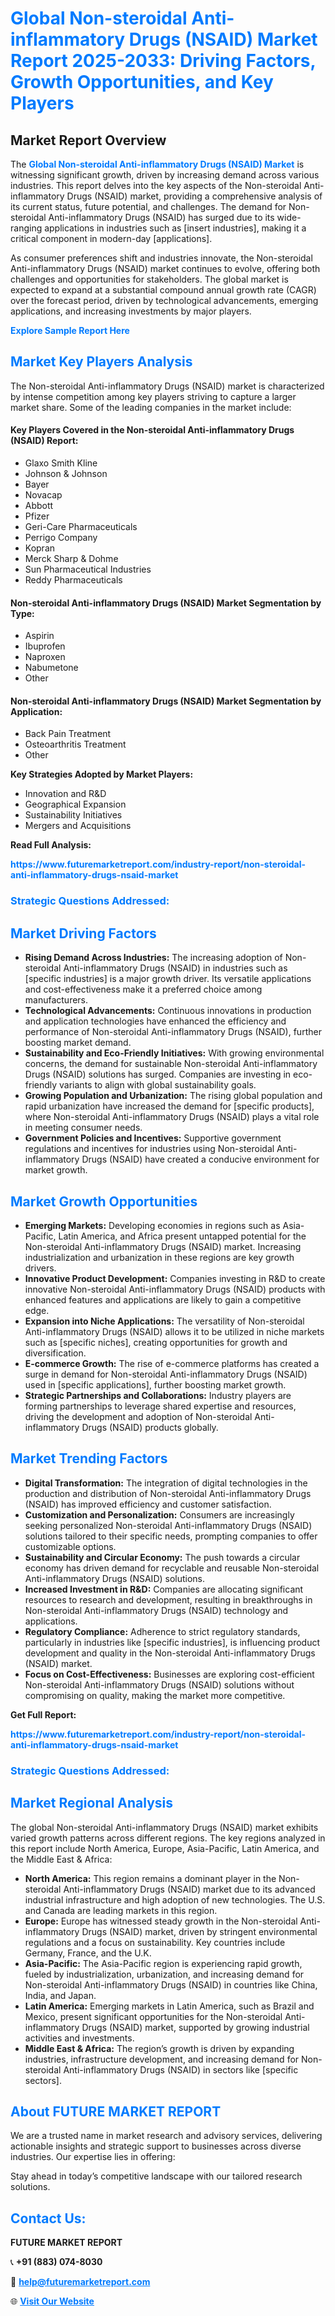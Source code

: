 <h1 style="color: #007BFF;">Global Non-steroidal Anti-inflammatory Drugs (NSAID) Market Report 2025-2033: Driving Factors, Growth Opportunities, and Key Players</h1>

<section id="overview">
<h2>Market Report Overview</h2>
<p>The <a href="https://www.futuremarketreport.com/industry-report/non-steroidal-anti-inflammatory-drugs-nsaid-market" style="color: #007BFF; text-decoration: none;"><strong>Global Non-steroidal Anti-inflammatory Drugs (NSAID) Market</strong></a> is witnessing significant growth, driven by increasing demand across various industries. This report delves into the key aspects of the Non-steroidal Anti-inflammatory Drugs (NSAID) market, providing a comprehensive analysis of its current status, future potential, and challenges. The demand for Non-steroidal Anti-inflammatory Drugs (NSAID) has surged due to its wide-ranging applications in industries such as [insert industries], making it a critical component in modern-day [applications].</p>
<p>As consumer preferences shift and industries innovate, the Non-steroidal Anti-inflammatory Drugs (NSAID) market continues to evolve, offering both challenges and opportunities for stakeholders. The global market is expected to expand at a substantial compound annual growth rate (CAGR) over the forecast period, driven by technological advancements, emerging applications, and increasing investments by major players.</p>
</section>

<section id="overview">
<p><a href="https://www.futuremarketreport.com/request-sample/reportId=101652" style="color: #007BFF; text-decoration: none;"><strong>Explore Sample Report Here</strong></a></p>
</section>

<section id="key-players">
<h2 style="color: #007BFF;">Market Key Players Analysis</h2>
<p>The Non-steroidal Anti-inflammatory Drugs (NSAID) market is characterized by intense competition among key players striving to capture a larger market share. Some of the leading companies in the market include:</p>
<h4>Key Players Covered in the Non-steroidal Anti-inflammatory Drugs (NSAID) Report:</h4>
<ul><li>Glaxo Smith Kline</li><li>Johnson &amp; Johnson</li><li>Bayer</li><li>Novacap</li><li>Abbott</li><li>Pfizer</li><li>Geri-Care Pharmaceuticals</li><li>Perrigo Company</li><li>Kopran</li><li>Merck Sharp &amp; Dohme</li><li>Sun Pharmaceutical Industries</li><li>Reddy Pharmaceuticals</li></ul>
<h4>Non-steroidal Anti-inflammatory Drugs (NSAID) Market Segmentation by Type:</h4>
<ul><li>Aspirin</li><li>Ibuprofen</li><li>Naproxen</li><li>Nabumetone</li><li>Other</li></ul>

<h4>Non-steroidal Anti-inflammatory Drugs (NSAID) Market Segmentation by Application:</h4>
<ul><li>Back Pain Treatment</li><li>Osteoarthritis Treatment</li><li>Other</li></ul>
<p><strong>Key Strategies Adopted by Market Players:</strong></p>
<ul>
<li>Innovation and R&D</li>
<li>Geographical Expansion</li>
<li>Sustainability Initiatives</li>
<li>Mergers and Acquisitions</li>
</ul>
</section>

<section>
<p><strong>Read Full Analysis: </strong></p><a href="https://www.futuremarketreport.com/industry-report/non-steroidal-anti-inflammatory-drugs-nsaid-market" style="color: #007BFF; text-decoration: none;"><strong>https://www.futuremarketreport.com/industry-report/non-steroidal-anti-inflammatory-drugs-nsaid-market</strong></a>
<h3 style="color: #007BFF;">Strategic Questions Addressed:</h3>
</section>

<section id="driving-factors">
<h2 style="color: #007BFF;">Market Driving Factors</h2>
<ul>
<li><strong>Rising Demand Across Industries:</strong> The increasing adoption of Non-steroidal Anti-inflammatory Drugs (NSAID) in industries such as [specific industries] is a major growth driver. Its versatile applications and cost-effectiveness make it a preferred choice among manufacturers.</li>
<li><strong>Technological Advancements:</strong> Continuous innovations in production and application technologies have enhanced the efficiency and performance of Non-steroidal Anti-inflammatory Drugs (NSAID), further boosting market demand.</li>
<li><strong>Sustainability and Eco-Friendly Initiatives:</strong> With growing environmental concerns, the demand for sustainable Non-steroidal Anti-inflammatory Drugs (NSAID) solutions has surged. Companies are investing in eco-friendly variants to align with global sustainability goals.</li>
<li><strong>Growing Population and Urbanization:</strong> The rising global population and rapid urbanization have increased the demand for [specific products], where Non-steroidal Anti-inflammatory Drugs (NSAID) plays a vital role in meeting consumer needs.</li>
<li><strong>Government Policies and Incentives:</strong> Supportive government regulations and incentives for industries using Non-steroidal Anti-inflammatory Drugs (NSAID) have created a conducive environment for market growth.</li>
</ul>
</section>

<section id="growth-opportunities">
<h2 style="color: #007BFF;">Market Growth Opportunities</h2>
<ul>
<li><strong>Emerging Markets:</strong> Developing economies in regions such as Asia-Pacific, Latin America, and Africa present untapped potential for the Non-steroidal Anti-inflammatory Drugs (NSAID) market. Increasing industrialization and urbanization in these regions are key growth drivers.</li>
<li><strong>Innovative Product Development:</strong> Companies investing in R&D to create innovative Non-steroidal Anti-inflammatory Drugs (NSAID) products with enhanced features and applications are likely to gain a competitive edge.</li>
<li><strong>Expansion into Niche Applications:</strong> The versatility of Non-steroidal Anti-inflammatory Drugs (NSAID) allows it to be utilized in niche markets such as [specific niches], creating opportunities for growth and diversification.</li>
<li><strong>E-commerce Growth:</strong> The rise of e-commerce platforms has created a surge in demand for Non-steroidal Anti-inflammatory Drugs (NSAID) used in [specific applications], further boosting market growth.</li>
<li><strong>Strategic Partnerships and Collaborations:</strong> Industry players are forming partnerships to leverage shared expertise and resources, driving the development and adoption of Non-steroidal Anti-inflammatory Drugs (NSAID) products globally.</li>
</ul>
</section>

<section id="trending-factors">
<h2 style="color: #007BFF;">Market Trending Factors</h2>
<ul>
<li><strong>Digital Transformation:</strong> The integration of digital technologies in the production and distribution of Non-steroidal Anti-inflammatory Drugs (NSAID) has improved efficiency and customer satisfaction.</li>
<li><strong>Customization and Personalization:</strong> Consumers are increasingly seeking personalized Non-steroidal Anti-inflammatory Drugs (NSAID) solutions tailored to their specific needs, prompting companies to offer customizable options.</li>
<li><strong>Sustainability and Circular Economy:</strong> The push towards a circular economy has driven demand for recyclable and reusable Non-steroidal Anti-inflammatory Drugs (NSAID) solutions.</li>
<li><strong>Increased Investment in R&D:</strong> Companies are allocating significant resources to research and development, resulting in breakthroughs in Non-steroidal Anti-inflammatory Drugs (NSAID) technology and applications.</li>
<li><strong>Regulatory Compliance:</strong> Adherence to strict regulatory standards, particularly in industries like [specific industries], is influencing product development and quality in the Non-steroidal Anti-inflammatory Drugs (NSAID) market.</li>
<li><strong>Focus on Cost-Effectiveness:</strong> Businesses are exploring cost-efficient Non-steroidal Anti-inflammatory Drugs (NSAID) solutions without compromising on quality, making the market more competitive.</li>
</ul>
</section>

<section>
<p><strong>Get Full Report: </strong></p><a href="https://www.futuremarketreport.com/industry-report/non-steroidal-anti-inflammatory-drugs-nsaid-market" style="color: #007BFF; text-decoration: none;"><strong>https://www.futuremarketreport.com/industry-report/non-steroidal-anti-inflammatory-drugs-nsaid-market</strong></a>
<h3 style="color: #007BFF;">Strategic Questions Addressed:</h3>
</section>


<section id="regional-analysis">
<h2 style="color: #007BFF;">Market Regional Analysis</h2>
<p>The global Non-steroidal Anti-inflammatory Drugs (NSAID) market exhibits varied growth patterns across different regions. The key regions analyzed in this report include North America, Europe, Asia-Pacific, Latin America, and the Middle East & Africa:</p>
<ul>
<li><strong>North America:</strong> This region remains a dominant player in the Non-steroidal Anti-inflammatory Drugs (NSAID) market due to its advanced industrial infrastructure and high adoption of new technologies. The U.S. and Canada are leading markets in this region.</li>
<li><strong>Europe:</strong> Europe has witnessed steady growth in the Non-steroidal Anti-inflammatory Drugs (NSAID) market, driven by stringent environmental regulations and a focus on sustainability. Key countries include Germany, France, and the U.K.</li>
<li><strong>Asia-Pacific:</strong> The Asia-Pacific region is experiencing rapid growth, fueled by industrialization, urbanization, and increasing demand for Non-steroidal Anti-inflammatory Drugs (NSAID) in countries like China, India, and Japan.</li>
<li><strong>Latin America:</strong> Emerging markets in Latin America, such as Brazil and Mexico, present significant opportunities for the Non-steroidal Anti-inflammatory Drugs (NSAID) market, supported by growing industrial activities and investments.</li>
<li><strong>Middle East & Africa:</strong> The region’s growth is driven by expanding industries, infrastructure development, and increasing demand for Non-steroidal Anti-inflammatory Drugs (NSAID) in sectors like [specific sectors].</li>
</ul>
</section>

<footer>
<h2 style="color: #007BFF;">About FUTURE MARKET REPORT</h2>
<p>We are a trusted name in market research and advisory services, delivering actionable insights and strategic support to businesses across diverse industries. Our expertise lies in offering:</p>

<p>Stay ahead in today’s competitive landscape with our tailored research solutions.</p>

<h2 style="color: #007BFF;">Contact Us:</h2>
<p><strong>FUTURE MARKET REPORT</strong></p>
<p>📞 <strong>+91 (883) 074-8030</strong></p>
<p>📧 <strong><a href="mailto:help@futuremarketreport.com" style="color: #007BFF;">help@futuremarketreport.com</a></strong></p>
<p>🌐 <strong><a href="https://www.futuremarketreport.com/" style="color: #007BFF;">Visit Our Website</a></strong></p>
</footer>